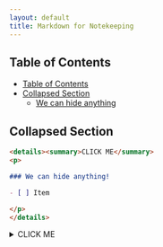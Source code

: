 ```yaml
---
layout: default
title: Markdown for Notekeeping
---
```


## Table of Contents

- [Table of Contents](#table-of-contents)
- [Collapsed Section](#collapsed-section)
  - [We can hide anything](#we-can-hide-anything)

## Collapsed Section

```markdown
<details><summary>CLICK ME</summary>
<p>

### We can hide anything!

- [ ] Item 

</p>
</details>
```

<details><summary>CLICK ME</summary>
<p>

### We can hide anything

- [ ] Item

</p>
</details>
